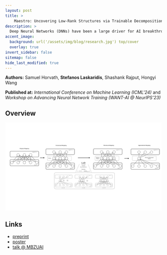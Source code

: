 ```yaml
---
layout: post
title: >
    Maestro: Uncovering Low-Rank Structures via Trainable Decomposition
description: >
  Deep Neural Networks (DNNs) have been a large driver for AI breakthroughs in recent years, ranging from self-driving cars to intelligent assistants. However, these models have been getting increasingly large as they become more accurate and safe. This means that their training becomes increasingly costly and time-consuming, and typically yields a single model to fit all targets. To mitigate this, various techniques have been proposed in the literature, including pruning, sparsification or quantization of the model weights and updates. While achieving high compression rates, they often incur significant computational overheads at training or lead to non-negligible accuracy penalty. Alternatively, factorization methods have been leveraged for low-rank compression of DNNs. Similarly, such techniques (e.g., SVD) frequently rely on heavy iterative decompositions of layers and are potentially sub-optimal for non-linear models, such as DNNs. We take a further step in designing efficient low-rank models and propose Maestro, a framework for trainable low-rank layers. Instead of iteratively applying a priori decompositions, the low-rank structure is baked into the training process through LoD, a low-rank ordered decomposition. Not only is this the first time importance ordering via sampling is applied on the decomposed DNN structure, but it also allows selecting ranks at a layer granularity. Our theoretical analysis demonstrates that LoD recovers the SVD decomposition of linear mapping on uniformly distributed data and PCA for linear autoencoders. Applied to DNNs, Maestro enables the extraction of lower footprint models that preserve performance. Simultaneously, it enables the graceful tradeoff between accuracy-latency for deployment to even more constrained devices, without retraining.
accent_image:
  background: url('/assets/img/blog/research.jpg') top/cover
  overlay: true
invert_sidebar: false
sitemap: false
hide_last_modified: true
---
```


**Authors:** Samuel Horvath, **Stefanos Laskaridis**, Shashank Rajput, Hongyi Wang

**Published at:** _International Conference on Machine Learning (ICML'24)_ and _Workshop on Advancing Neural Network Training (WANT-AI @ NeurIPS’23)_

## Overview

![Maestro](/assets/img/blog/maestro/MaestroPipeline.png)

## Links

* [preprint](https://arxiv.org/abs/2308.14929)
* [poster](https://neurips.cc/media/PosterPDFs/NeurIPS%202023/80713.png?t=1701758839.1322634)
* [talk @ MBZUAI](https://www.youtube.com/watch?v=aYkCAIEtEFM)